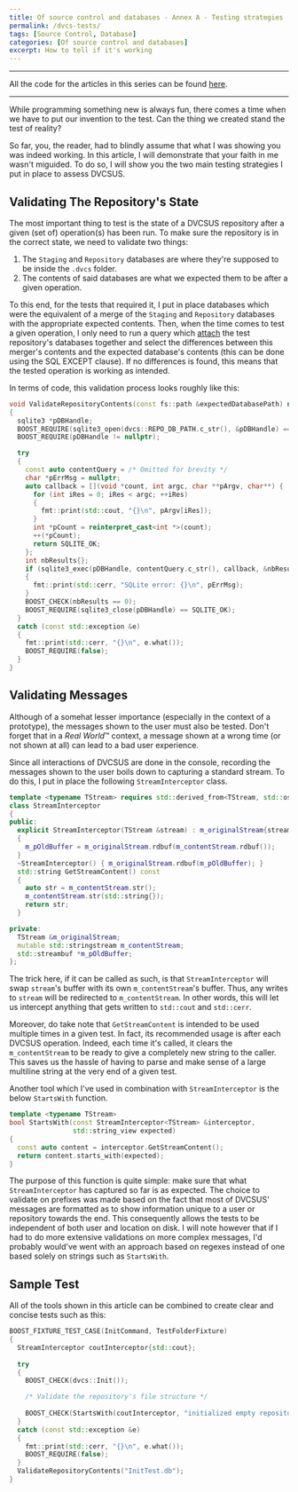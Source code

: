 ```yaml
---
title: Of source control and databases - Annex A - Testing strategies
permalink: /dvcs-tests/
tags: [Source Control, Database]
categories: [Of source control and databases]
excerpt: How to tell if it's working
---
```


---

All the code for the articles in this series can be found [here](https://github.com/faouellet/DVCSUS).

---

While programming something new is always fun, there comes a time when we have to put our invention to the test. Can the thing we created stand the test of reality?

So far, you, the reader, had to blindly assume that what I was showing you was indeed working. In this article, I will demonstrate that your faith in me wasn't miguided. To do so, I will show you the two main testing strategies I put in place to assess DVCSUS.

## Validating The Repository's State

The most important thing to test is the state of a DVCSUS repository after a given (set of) operation(s) has been run. To make sure the repository is in the correct state, we need to validate two things:

1. The ```Staging``` and ```Repository``` databases are where they're supposed to be inside the ```.dvcs``` folder.
2. The contents of said databases are what we expected them to be after a given operation.

To this end, for the tests that required it, I put in place databases which were the equivalent of a merge of the ```Staging``` and ```Repository``` databases with the appropriate expected contents. Then, when the time comes to test a given operation, I only need to run a query which [attach](https://www.sqlite.org/lang_attach.html) the test repository's databases together and select the differences between this merger's contents and the expected database's contents (this can be done using the SQL EXCEPT clause). If no differences is found, this means that the tested operation is working as intended.

In terms of code, this validation process looks roughly like this:

```cpp
void ValidateRepositoryContents(const fs::path &expectedDatabasePath) noexcept
{
  sqlite3 *pDBHandle;
  BOOST_REQUIRE(sqlite3_open(dvcs::REPO_DB_PATH.c_str(), &pDBHandle) == SQLITE_OK);
  BOOST_REQUIRE(pDBHandle != nullptr);

  try
  {
    const auto contentQuery = /* Omitted for brevity */
    char *pErrMsg = nullptr;
    auto callback = [](void *count, int argc, char **pArgv, char**) {
      for (int iRes = 0; iRes < argc; ++iRes)
      {
        fmt::print(std::cout, "{}\n", pArgv[iRes]);
      }
      int *pCount = reinterpret_cast<int *>(count);
      ++(*pCount);
      return SQLITE_OK;
    };
    int nbResults{};
    if (sqlite3_exec(pDBHandle, contentQuery.c_str(), callback, &nbResults, &pErrMsg) != SQLITE_OK)
    {
      fmt::print(std::cerr, "SQLite error: {}\n", pErrMsg);
    }
    BOOST_CHECK(nbResults == 0);
    BOOST_REQUIRE(sqlite3_close(pDBHandle) == SQLITE_OK);
  }
  catch (const std::exception &e)
  {
    fmt::print(std::cerr, "{}\n", e.what());
    BOOST_REQUIRE(false);
  }
}
```

## Validating Messages

Although of a somehat lesser importance (especially in the context of a prototype), the messages shown to the user must also be tested. Don't forget that in a *Real World*&trade; context, a message shown at a wrong time (or not shown at all) can lead to a bad user experience.

Since all interactions of DVCSUS are done in the console, recording the messages shown to the user boils down to capturing a standard stream. To do this, I put in place the following ```StreamInterceptor``` class.

```cpp
template <typename TStream> requires std::derived_from<TStream, std::ostream> 
class StreamInterceptor
{
public:
  explicit StreamInterceptor(TStream &stream) : m_originalStream{stream} 
  { 
    m_pOldBuffer = m_originalStream.rdbuf(m_contentStream.rdbuf()); 
  }
  ~StreamInterceptor() { m_originalStream.rdbuf(m_pOldBuffer); }
  std::string GetStreamContent() const
  {
    auto str = m_contentStream.str();
    m_contentStream.str(std::string{});
    return str;
  }

private:
  TStream &m_originalStream;
  mutable std::stringstream m_contentStream;
  std::streambuf *m_pOldBuffer;
};
```

The trick here, if it can be called as such, is that ```StreamInterceptor``` will swap ```stream```'s buffer with its own ```m_contentStream```'s buffer. Thus, any writes to ```stream``` will be redirected to ```m_contentStream```. In other words, this will let us intercept anything that gets written to ```std::cout``` and ```std::cerr```.

Moreover, do take note that ```GetStreamContent``` is intended to be used multiple times in a given test. In fact, its recommended usage is after each DVCSUS operation. Indeed, each time it's called, it clears the ```m_contentStream``` to be ready to give a completely new string to the caller. This saves us the hassle of having to parse and make sense of a large multiline string at the very end of a given test.

Another tool which I've used in combination with ```StreamInterceptor``` is the below ```StartsWith``` function.

```cpp
template <typename TStream>
bool StartsWith(const StreamInterceptor<TStream> &interceptor, 
                std::string_view expected)
{
  const auto content = interceptor.GetStreamContent();
  return content.starts_with(expected);
}
```

The purpose of this function is quite simple: make sure that what ```StreamInterceptor``` has captured so far is as expected. The choice to validate on prefixes was made based on the fact that most of DVCSUS' messages are formatted as to show information unique to a user or repository towards the end. This consequently allows the tests to be independent of both user and location on disk. I will note however that if I had to do more extensive validations on more complex messages, I'd probably would've went with an approach based on regexes instead of one based solely on strings such as ```StartsWith```.

## Sample Test

All of the tools shown in this article can be combined to create clear and concise tests such as this:

```cpp
BOOST_FIXTURE_TEST_CASE(InitCommand, TestFolderFixture)
{
  StreamInterceptor coutInterceptor{std::cout};
  
  try
  {
    BOOST_CHECK(dvcs::Init());

    /* Validate the repository's file structure */
    
    BOOST_CHECK(StartsWith(coutInterceptor, "initialized empty repository:"));
  }
  catch (const std::exception &e)
  {
    fmt::print(std::cerr, "{}\n", e.what());
    BOOST_REQUIRE(false);
  }
  ValidateRepositoryContents("InitTest.db");
}
```
